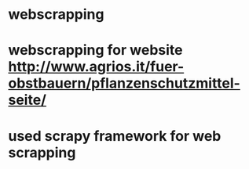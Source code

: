 # webscrapping
# webscrapping for website http://www.agrios.it/fuer-obstbauern/pflanzenschutzmittel-seite/ 
# used scrapy framework for web scrapping
